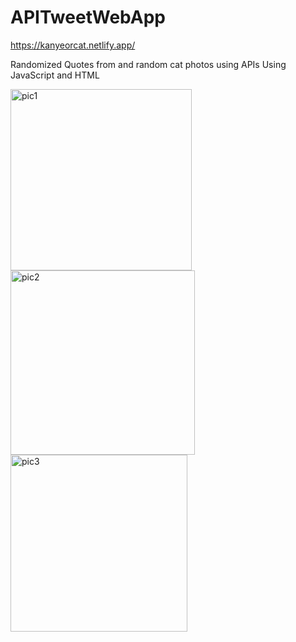 # APITweetWebApp

https://kanyeorcat.netlify.app/

Randomized Quotes from and random cat photos using APIs
Using JavaScript and HTML

<img width="290" alt="pic1" src="https://user-images.githubusercontent.com/54678225/153726472-0f230064-331a-4c4a-bee5-8e39c7173b3b.png">

<img width="295" alt="pic2" src="https://user-images.githubusercontent.com/54678225/153726474-4508a547-5383-41e9-9212-45c827fec1a9.png">

<img width="283" alt="pic3" src="https://user-images.githubusercontent.com/54678225/153726476-7d8f4c2d-8a88-4817-9849-2979993738db.png">
